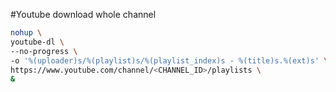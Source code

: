 #Youtube download whole channel
```bash
nohup \
youtube-dl \
--no-progress \
-o '%(uploader)s/%(playlist)s/%(playlist_index)s - %(title)s.%(ext)s' \
https://www.youtube.com/channel/<CHANNEL_ID>/playlists \
&
```
